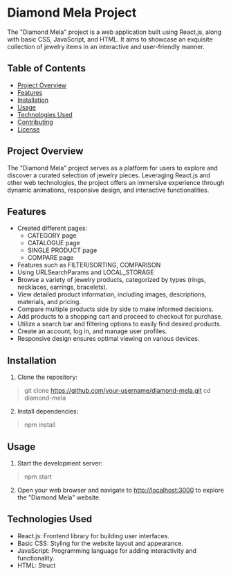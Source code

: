 # Diamond Mela Project

The "Diamond Mela" project is a web application built using React.js, along with basic CSS, JavaScript, and HTML. It aims to showcase an exquisite collection of jewelry items in an interactive and user-friendly manner.

## Table of Contents

- [Project Overview](#project-overview)
- [Features](#features)
- [Installation](#installation)
- [Usage](#usage)
- [Technologies Used](#technologies-used)
- [Contributing](#contributing)
- [License](#license)

## Project Overview

The "Diamond Mela" project serves as a platform for users to explore and discover a curated selection of jewelry pieces. Leveraging React.js and other web technologies, the project offers an immersive experience through dynamic animations, responsive design, and interactive functionalities.

## Features

- Created different pages:
    * CATEGORY page
    * CATALOGUE page
    * SINGLE PRODUCT page
    * COMPARE page
- Features such as FILTER/SORTING, COMPARISON
- Using URLSearchParams and LOCAL_STORAGE
- Browse a variety of jewelry products, categorized by types (rings, necklaces, earrings, bracelets).
- View detailed product information, including images, descriptions, materials, and pricing.
- Compare multiple products side by side to make informed decisions.
- Add products to a shopping cart and proceed to checkout for purchase.
- Utilize a search bar and filtering options to easily find desired products.
- Create an account, log in, and manage user profiles.
- Responsive design ensures optimal viewing on various devices.

## Installation

1. Clone the repository:
>git clone https://github.com/your-username/diamond-mela.git
>cd diamond-mela

2. Install dependencies:
>npm install


## Usage

1. Start the development server:
>npm start


2. Open your web browser and navigate to [http://localhost:3000](http://localhost:3000) to explore the "Diamond Mela" website.

## Technologies Used

- React.js: Frontend library for building user interfaces.
- Basic CSS: Styling for the website layout and appearance.
- JavaScript: Programming language for adding interactivity and functionality.
- HTML: Struct
